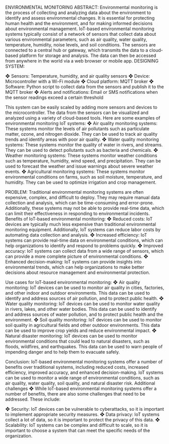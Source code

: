 ENVIRONMENTAL MONITORING
ABSTRACT:
Environmental monitoring is the process of
collecting and analyzing data about the environment to
identify and assess environmental changes. It is essential
for protecting human health and the environment, and for
making informed decisions about environmental
management.
IoT-based environmental monitoring systems
typically consist of a network of sensors that collect data
about various environmental parameters, such as air
quality, water quality, temperature, humidity, noise levels,
and soil conditions. The sensors are connected to a
central hub or gateway, which transmits the data to a
cloud-based platform for storage and analysis. The data
can then be accessed from anywhere in the world via a
web browser or mobile app.
DESIGNING SYSTEM:

❖ Sensors: Temperature, humidity, and air quality sensors
❖ Device: Microcontroller with a Wi-Fi module
❖ Cloud platform: MQTT broker
❖ Software: Python script to collect data from the sensors
and publish it to the MQTT broker
❖ Alerts and notifications: Email or SMS notifications
when the sensor readings exceed a certain threshold

This system can be easily scaled by adding more sensors
and devices to the microcontroller. The data from the
sensors can be visualized and analyzed using a variety of
cloud-based tools.
Here are some examples of environmental monitoring
IoT systems:
❖ Air quality monitoring systems: These systems monitor
the levels of air pollutants such as particulate matter,
ozone, and nitrogen dioxide. They can be used to track air
quality trends and identify areas with poor air quality.
❖ Water quality monitoring systems: These systems monitor
the quality of water in rivers, and streams. They can be
used to detect pollutants such as bacteria and chemicals.
❖ Weather monitoring systems: These systems monitor
weather conditions such as temperature, humidity, wind
speed, and precipitation. They can be used to forecast the
weather and issue warnings about severe weather events.
❖ Agricultural monitoring systems: These systems monitor
environmental conditions on farms, such as soil moisture,
temperature, and humidity. They can be used to optimize
irrigation and crop management.

PROBLEM:
Traditional environmental monitoring systems are often
expensive, complex, and difficult to deploy. They may
require manual data collection and analysis, which can be
time-consuming and error-prone. Additionally, these
systems may not be able to provide real-time data, which
can limit their effectiveness in responding to environmental
incidents.
Benefits of IoT-based environmental monitoring:
❖ Reduced costs: IoT devices are typically much less
expensive than traditional environmental monitoring
equipment. Additionally, IoT systems can reduce labor
costs by automating data collection and analysis.
❖ Increased efficiency: IoT systems can provide real-time
data on environmental conditions, which can help
organizations to identify and respond to problems quickly.
❖ Improved accuracy: IoT systems can collect data from a
wide range of sensors, which can provide a more complete
picture of environmental conditions.
❖ Enhanced decision-making: IoT systems can provide
insights into environmental trends, which can help
organizations to make better decisions about resource
management and environmental protection.

Use cases for IoT-based environmental monitoring:
❖ Air quality monitoring: IoT devices can be used to monitor
air quality in cities, factories, and other indoor and outdoor
environments. This data can be used to identify and address
sources of air pollution, and to protect public health.
❖ Water quality monitoring: IoT devices can be used to
monitor water quality in rivers, lakes, and other water
bodies. This data can be used to identify and address
sources of water pollution, and to protect public health and
the environment.
❖ Soil quality monitoring: IoT devices can be used to monitor
soil quality in agricultural fields and other outdoor
environments. This data can be used to improve crop yields
and reduce environmental impact.
❖ Natural disaster monitoring: IoT devices can be used to
monitor environmental conditions that could lead to natural
disasters, such as floods, wildfires, and earthquakes. This
data can be used to warn people of impending danger and to
help them to evacuate safely.

Conclusion:
IoT-based environmental monitoring systems offer a
number of benefits over traditional systems, including
reduced costs, increased efficiency, improved accuracy, and
enhanced decision-making. IoT systems can be used to
monitor a wide range of environmental conditions, such as
air quality, water quality, soil quality, and natural disaster
risk.
Additional challenges
❖ While IoT-based environmental monitoring systems offer a
number of benefits, there are also some challenges that need
to be addressed. These include:

❖ Security: IoT devices can be vulnerable to cyberattacks, so
it is important to implement appropriate security measures.
❖ Data privacy: IoT systems collect a lot of data, so it is
important to protect the privacy of this data.
❖ Scalability: IoT systems can be complex and difficult to
scale, so it is important to choose a system that can meet the
specific needs of the organization.
